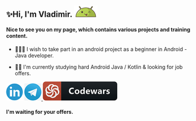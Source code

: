 ## ✨Hi, I'm Vladimir. ![AndroidBro](res/1608236.png)

#### Nice to see you on my page, which contains various projects and training content.

- 👨🏼‍💻 I wish to take part in an android project as a beginner in Android - Java developer.


- 👨‍🎓 I'm currently studying hard Android Java / Kotlin & looking for job offers.

[ ![](res/linkedin.png)][1] [ ![](res/telegram.png) ][2] [ ![codewars](res/codewars.png) ][3]

#### I'm waiting for your offers.

[1]:https://www.linkedin.com/in/vladimir-larichev-5a8ba2217/
[2]:https://t.me/freeky92
[3]:https://www.codewars.com/users/freeky92
